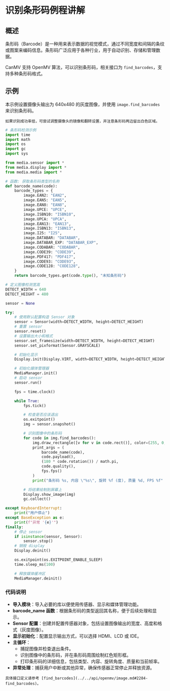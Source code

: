 # 识别条形码例程讲解

## 概述

条形码（Barcode）是一种用来表示数据的视觉模式，通过不同宽度和间隔的条纹或图案来编码信息。条形码广泛应用于各种行业，用于自动识别、存储和管理数据。

CanMV 支持 OpenMV 算法，可以识别条形码，相关接口为 `find_barcodes`，支持多种条形码格式。

## 示例

本示例设置摄像头输出为 640x480 的灰度图像，并使用 `image.find_barcodes` 来识别条形码。

```{tip}
如果识别成功率低，可尝试调整摄像头的镜像和翻转设置，并注意条形码两边留出白色区域。
```

```python
# 条形码检测示例
import time
import math
import os
import gc
import sys

from media.sensor import *
from media.display import *
from media.media import *

# 函数: 获取条形码类型的名称
def barcode_name(code):
    barcode_types = {
        image.EAN2: "EAN2",
        image.EAN5: "EAN5",
        image.EAN8: "EAN8",
        image.UPCE: "UPCE",
        image.ISBN10: "ISBN10",
        image.UPCA: "UPCA",
        image.EAN13: "EAN13",
        image.ISBN13: "ISBN13",
        image.I25: "I25",
        image.DATABAR: "DATABAR",
        image.DATABAR_EXP: "DATABAR_EXP",
        image.CODABAR: "CODABAR",
        image.CODE39: "CODE39",
        image.PDF417: "PDF417",
        image.CODE93: "CODE93",
        image.CODE128: "CODE128",
    }
    return barcode_types.get(code.type(), "未知条形码")

# 定义图像检测宽高
DETECT_WIDTH = 640
DETECT_HEIGHT = 480

sensor = None

try:
    # 使用默认配置构造 Sensor 对象
    sensor = Sensor(width=DETECT_WIDTH, height=DETECT_HEIGHT)
    # 重置 sensor
    sensor.reset()
    # 设置输出大小和格式
    sensor.set_framesize(width=DETECT_WIDTH, height=DETECT_HEIGHT)
    sensor.set_pixformat(Sensor.GRAYSCALE)

    # 初始化显示
    Display.init(Display.VIRT, width=DETECT_WIDTH, height=DETECT_HEIGHT, fps=100)

    # 初始化媒体管理器
    MediaManager.init()
    # 启动 sensor
    sensor.run()

    fps = time.clock()

    while True:
        fps.tick()

        # 检查是否应该退出
        os.exitpoint()
        img = sensor.snapshot()

        # 识别图像中的条形码
        for code in img.find_barcodes():
            img.draw_rectangle([v for v in code.rect()], color=(255, 0, 0))  # 在识别到的条形码周围绘制矩形
            print_args = (
                barcode_name(code), 
                code.payload(), 
                (180 * code.rotation()) / math.pi, 
                code.quality(), 
                fps.fps()
            )
            print("条形码 %s, 内容 \"%s\", 旋转 %f (度), 质量 %d, FPS %f" % print_args)

        # 将结果绘制到屏幕上
        Display.show_image(img)
        gc.collect()

except KeyboardInterrupt:
    print("用户停止")
except BaseException as e:
    print(f"异常 '{e}'")
finally:
    # 停止 sensor
    if isinstance(sensor, Sensor):
        sensor.stop()
    # 销毁 display
    Display.deinit()

    os.exitpoint(os.EXITPOINT_ENABLE_SLEEP)
    time.sleep_ms(100)

    # 释放媒体缓冲区
    MediaManager.deinit()
```

### 代码说明

- **导入模块**：导入必要的库以便使用传感器、显示和媒体管理功能。
- **barcode_name 函数**：根据条形码的类型返回其名称，便于后续处理和显示。
- **Sensor 配置**：创建并配置传感器对象，包括设置图像输出的宽度、高度和格式（灰度图像）。
- **显示初始化**：配置显示输出方式，可以选择 HDMI、LCD 或 IDE。
- **主循环**：
  - 捕捉图像并检查退出条件。
  - 识别图像中的条形码，并在条形码周围绘制红色矩形框。
  - 打印条形码的详细信息，包括类型、内容、旋转角度、质量和当前帧率。
- **异常处理**：捕获用户中断或其他异常，确保传感器正常停止并释放资源。

```{admonition} 提示
具体接口定义请参考 [find_barcodes](../../api/openmv/image.md#2284-find_barcodes)。
```
